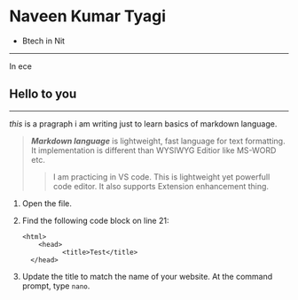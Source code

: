 # Naveen Kumar Tyagi
- Btech in Nit  
******
 In ece
 ## Hello to you 
 ------

 *this* is a pragraph i am writing just to learn basics of markdown language.
>
>***Markdown language*** is lightweight, fast language for text formatting. It implementation is different than WYSIWYG Editior like MS-WORD etc.
>
>>I am practicing in VS code. This is lightweight yet powerfull code editor. It also supports Extension enhancement thing.  

1.  Open the file.
2.  Find the following code block on line 21:

        <html>
            <head>
                  <title>Test</title>
          </head>

3.  Update the title to match the name of your website.
At the command prompt, type `nano`.


